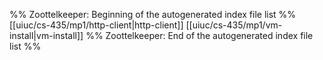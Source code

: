 %% Zoottelkeeper: Beginning of the autogenerated index file list  %%
 [[uiuc/cs-435/mp1/http-client|http-client]]
 [[uiuc/cs-435/mp1/vm-install|vm-install]]
%% Zoottelkeeper: End of the autogenerated index file list  %%
